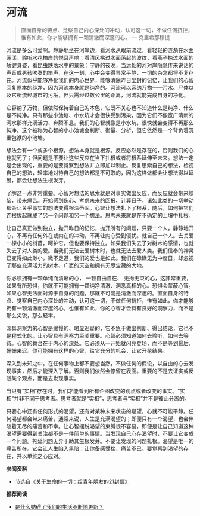 # 河流


> 直面自身的特点、觉察自己内心深处的冲动，认可这一切，不做任何抗拒，惟有如此，你才能够拥有一颗清澈而深邃的心。 — 克里希那穆提

河流是多么可爱啊。静静地坐在河岸边，看河水从眼前流过，看轻轻的涟漪在水面荡漾，聆听水花拍岸的悦耳声响；看清风拂过水面荡起的波纹，看燕子掠过水面的矫健身姿，看昆虫跌落水中的景象；宁静的夜晚，当远处的河对岸隐隐传来说话的声音或男孩吹奏的笛声，在这一刻，心中会变得异常平静，一切的杂念都将不复存在。河流似乎能够净化我们的内心世界，能够清除昨日尘封的记忆，让我们的心智回复原本的纯净，因为河流本身就是纯净的。河流可以容纳万物——污水、尸体以及它所流经城市的污垢，但只需经过数公里的距离，河流就能完成自身的净化。

它容纳了万物，但依然保持着自己的本色，它既不关心也不知道什么是纯净、什么是不纯净。只有那些小池塘、小水坑才会很快受到污染，因为它们不像宽广清新的河水那样充满活力、奔腾不息。我们的心智就像是小水坑，很快就会变得不再那么纯净。这个被称为心智的小小池塘会判断、衡量、分析，但它依然是一个背负着沉重包袱的小池塘。

想法会有一个或多个根源，想法本身就是根源。反应必然是存在的，否则我们的心也就死了；但问题是不要让这些反应在当下扎根或者将根系延伸至未来。想法一定是会出现的，重要的是要觉察到想法并立即加以制止。反复思索自己的想法，检视自己的想法，轻率地对待自己的想法都是不可取的，因为这样做都会让想法得以延展，都会让想法生根发芽。

了解这一点非常重要。心智对想法的思索就是对事实做出反应，而反应就会带来烦恼，带来痛苦。开始感到伤心、考虑未来的回报、计算日子，诸如此类的一切举动都会让关乎事实的想法变得根深蒂固。心智让想法扎下了根系，随后，如何把它们连根拔起就成了另一个问题和另一个想法。思考未来就是在不确定的土壤中扎根。

让自己真正做到独立，抛开昨日的记忆，抛开所有的问题，只要一个人，静静地开心，不再有任何外在或内在的冲动，不再让内心受到侵扰。就自己一个人。去关爱一棵小小的树苗，呵护它，但也要保持独立。如果我们失去了对树木的感情，也就失去了对人类的爱。当我们无法去爱树木时，也就无法去爱人类。我们信奉的神灵已变得如此渺小，微不足道，我们的爱也是如此。我们在碌碌无为中度日，却忽视了那些充满活力的树木、广袤的天空和拥有无尽宝藏的大地。

你必须拥有一颗单纯而清晰的心， 一颗自由自在、 无拘无束的心，这非常重要，如果有所恐惧，你就不可能拥有一颗纯净清澈、洞悉真相的心。恐惧会蒙蔽心智。如果心智无法面对源于自身的问题，那就不可能是清澈而深邃的。直面自身的特点、觉察自己内心深处的冲动，认可这一切，不做任何抗拒，惟有如此，你才能够拥有一颗清澈而深邃的心。也惟有如此，你的心智才会具有良好的洞察力，而不是那么尖锐，那么轻率。

深具洞察力的心智是缓慢的、略显迟疑的，它不急于做出判断、得出结论，它也不是程式化的。让心智具有洞察力至关重要。心智必须知道如何去聆听，如何去等待。心智的舞台在于内心的深处。它必须从一开始就闪亮登场，而不是等到最后，姗姗来迟。你可能拥有这样的心智，给它充分的机会，让它开花结果。

深入到未知之中。在任何事物上都不要想当然，不做任何的假设，以自由的心去发现事实，然后才能深入了解。否则我们依然会停留在表面。重要的不是去证实或反驳某个观点，而是去发现事实。

当只有“实相”存在时，我们才能看到所有企图改变的观点或者改变的事实。“实相”并非不同于思考者。思考者就是“实相”，思考者与“实相”并不是彼此分离的。

只要心中还有任何形式的渴望，还有对某种未来状态的期望，心就不可能平静。任何渴望都会带来痛苦，通常来说，人生是充满渴望的；即便只有一个渴望，也会伴随着无尽的痛苦和不幸。让心智摆脱渴望的束缚很不容易，即便是让自己知道这种渴望需要得到关注都不是一件简单的事情。当发现自己心存渴望时，不要让它变成一个问题。拖延问题无异于助其生根发芽。不要让发现的问题扎根。渴望是唯一的痛苦所在。它会让人生陷入黑暗；让你备感受挫、痛苦不已。要觉察到渴望的存在，并以单纯之心应对。

**参阅资料**

- 节选自[《关于生命的一切：给青年朋友的21封信》](https://book.douban.com/subject/25744355/)

**推荐阅读**

- [是什么妨碍了我们的生活不断地更新？](https://mp.weixin.qq.com/s/ngK79ttbdN73-JZJpjmyZA)
